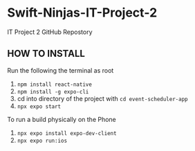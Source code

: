 # Swift-Ninjas-IT-Project-2

IT Project 2 GitHub Repostory

## HOW TO INSTALL

Run the following the terminal as root

1. `npm install react-native`
2. `npm install -g expo-cli`
3. cd into directory of the project with ```cd event-scheduler-app``` 
4. `npx expo start`

To run a build physically on the Phone
1. ```npx expo install expo-dev-client```
2. ```npx expo run:ios```